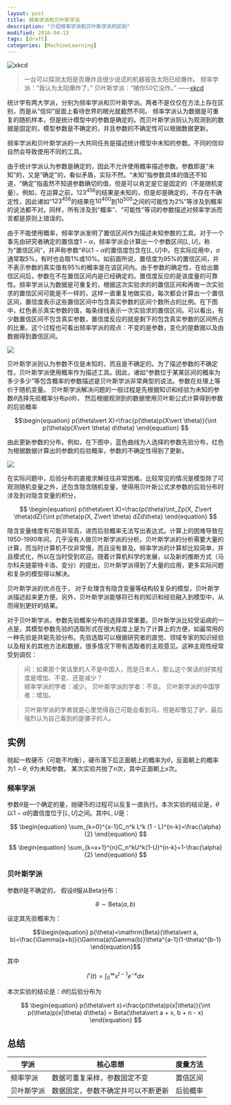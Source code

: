 ```yaml
---
layout: post
title: 频率学派和贝叶斯学派
description: "介绍频率学派和贝叶斯学派的区别"
modified: 2016-04-13
tags: [draft]
categories: [MachineLearning]
---
```


![xkcd](http://imgs.xkcd.com/comics/frequentists_vs_bayesians.png)

> 一台可以探测太阳是否爆炸且很少说谎的机器报告太阳已经爆炸。
> 频率学派：“我认为太阳爆炸了。”
> 贝叶斯学派：“赌你50它没炸。” 
> ——[xkcd](http://xkcd.com/1132/)

统计学有两大学派，分别为频率学派和贝叶斯学派。两者不是仅仅在方法上存在区别，而是从“信仰”层面上看待世界的眼光就截然不同。
频率学派认为数据是可重复的随机样本，但是统计模型中的参数是确定的。而贝叶斯学派则认为观测到的数据是固定的，模型参数是不确定的，并且参数的不确定性可以根据数据更新。

频率学派和贝叶斯学派的一大共同任务是描述统计模型中未知的参数。不同的信仰自然会导致使用不同的工具。

由于统计学派认为参数是确定的，因此不允许使用概率描述参数。参数即是“未知”的，又是“确定”的，看似矛盾，实际不然。“未知”指参数具体的值还不知道，“确定”指虽然不知道参数确切的值，但是可以肯定是它是固定的（不是随机变量）。例如，在运算之前，$123^{456}$的结果是未知的，但是却是确定的，不存在不确定性，因此诸如“$123^{456}$的结果在$10^{400}$到$10^{500}$之间的可能性为2%”等涉及到概率的说法都不对。同样，所有涉及到“概率”、“可能性”等词的参数描述对频率学派而言都是原则上错误的。

由于不能使用概率，频率学派发明了置信区间作为描述未知参数的工具。对于一个事先由研究者确定的置信度$1-\alpha$，频率学派会计算出一个参数区间$[L,U]$，称为“置信区间”，并声称参数“$\theta$以$1-\alpha$的置信度包含在$[L,U]$中。在实际应用中，$\alpha$通常取5%，有时也会取1%或10%。如前面所说，置信度为95%的置信区间，并不表示参数的真实值有95%的概率是在该区间内。由于参数的确定性，在给出置信区间后，参数在不在置信区间内是已经确定的。置信度反应的是该度量的可靠性。频率学派认为数据是可重复的，根据这次实验求的的置信区间和再做一次实验求的置信区间可能是不一样的，这样一直重复地做实验，每次都会计算出一个置信区间，置信度表示这些置信区间中包含真实参数的区间个数所占的比例。在下图中，红色表示真实参数的值，每条绿线表示一次实验求的置信区间。可以看出，有少数置信区间不包含真实参数，置信度反应的就是剩下的包含真实参数的区间所占的比重。这个过程也可看出频率学派的观点：不变的是参数，变化的是数据以及由数据得到置信区间。

![](http://pawnty.github.io/images/confidence_interval.png)





贝叶斯学派则认为参数不仅是未知的，而且是不确定的。为了描述参数的不确定性，贝叶斯学派使用概率作为描述工具。因此，诸如“参数位于某某区间的概率为多少多少”等包含概率的参数描述是贝叶斯学派非常典型的说法。参数在处理上等价于随机变量。
贝叶斯学派解决问题的一般过程是先根据知识和经验为未知的参数$\theta$选择先验概率分布$p(\theta)$，
然后根据观测到的数据使用贝叶斯公式计算得到参数的后验概率

$$\begin{equation}
p(\theta\vert X)=\frac{p(\theta)p(X\vert \theta)}{\int p(\theta)p(X\vert \theta) d\theta}
\end{equation}
$$

由此更新参数的分布。例如，在下图中，蓝色曲线为人选择的参数先验分布，红色为根据数据计算出的参数的后验概率，参数的不确定性得到了更新。

![](http://pawnty.github.io/images/beyesian.png)

在实际问题中，后验分布的直接求解往往非常困难。比较常见的情况是模型除了可观测随机变量之外，还包含隐含随机变量，使得用贝叶斯公式求参数的后验分布时涉及到对隐含变量的积分，

$$
\begin{equation}
p(\theta\vert X)=\frac{p(\theta)\int_Zp(X, Z\vert \theta)dZ}{\int p(\theta)p(X, Z\vert \theta) dZd\theta}
\end{equation}
$$

隐含变量维度有可能非常高，进而后验概率无法写出表达式。计算上的困难导致在1950-1990年间，几乎没有人做贝叶斯学派的分析。贝叶斯学派的分析需要大量的计算，而当时计算机不仅非常慢，而且没有普及。频率学派的计算却比较简单，并且模式化，所以在当时受到欢迎。随着计算机科学的发展，以及新的推断方式（马尔科夫链蒙特卡洛、变分）的提出，贝叶斯学派得到了大量的应用，更多实际问题和复杂的模型得以解决。


贝叶斯学派的优点在于，
对于处理含有隐含变量等结构较复杂的模型，贝叶斯学派描述起来更方便。另外，贝叶斯学派能够将已有的知识和经验融入到模型中，从而得到更好的结果。

对于贝叶斯学派，参数先验概率分布的选择非常重要。贝叶斯学派比较受诟病的一点是，其模型参数先验的选取形式在很大程度上是为了计算上的方便，如最常用的一种先验是共轭先验分布。先验选取可以根据研究者的直觉、领域专家的知识经验以及相关的其他方法和数据，很多情况下带有选取者的主观意见。这种主观性经常受到调侃：

> 问：如果那个笑话里的人不是中国人，而是日本人，那么这个笑话的好笑程度是增加、不变、还是减少？  
> 频率学派的学者：减少。
> 贝叶斯学派的学者：不变。 
> 贝叶斯学派的中国学者：增加。

> 贝叶斯学派的学者就是心里觉得自己可能会看到马，但是却瞥见了驴，最后强烈认为自己看到的是骡子的人。



## 实例

抛起一枚硬币（可能不均衡），硬币落下后正面朝上的概率为$\theta$，反面朝上的概率为$1-\theta$, $\theta$为未知参数。
某次实验共抛了$n$次，其中正面朝上$x$次。

### 频率学派

参数$\theta$是一个确定的量，抛硬币的过程可以反复一直执行。本次实验的结论是，$\theta$以$1-\alpha$的置信度位于$[L, U]$之间。其中$L,U$是：

$$
\begin{equation}
\sum_{k=0}^{x-1}C_n^k L^k (1 - L)^{n-k}=\frac{\alpha}{2}
\end{equation}
$$

$$
\begin{equation}
\sum_{k=x+1}^{n}C_n^kU^k(1-U)^{n-k}=1-\frac{\alpha}{2}
\end{equation}
$$

### 贝叶斯学派

参数$\theta$是不确定的，
假设$\theta$服从Beta分布：

$$\begin{equation}
\theta \sim \mathrm{Beta}(a, b)
\end{equation}$$

设定其先验概率为：

$$\begin{equation}
p(\theta)=\mathrm{Beta}(\theta\vert a, b)=\frac{\Gamma(a+b)}{\Gamma(a)\Gamma(b)}\theta^{a-1}(1-\theta)^{b-1}
\end{equation}$$

其中

$$\begin{equation}
\Gamma(t)=\int_0^\infty x^{t-1}e^{-x}dx
\end{equation}$$

本次实验的结论是：$\theta$的后验分布为

$$
\begin{equation}
p(\theta\vert x)=\frac{p(\theta)p(x|\theta)}{\int p(\theta)p(x|\theta) d\theta}
= Beta(\theta\vert a + x, b + n - x)
\end{equation}
$$

## 总结


| 学派 | 核心思想 | 度量方法 |
| ---  | -------- | -------  |
|频率学派 | 数据可重复采样，参数固定不变 | 置信区间 |
|贝叶斯学派 | 数据固定，参数不确定并可以不断更新 | 后验概率 |


